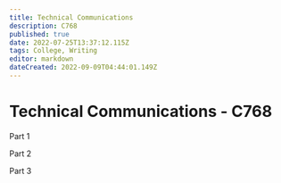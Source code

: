 ```yaml
---
title: Technical Communications
description: C768
published: true
date: 2022-07-25T13:37:12.115Z
tags: College, Writing
editor: markdown
dateCreated: 2022-09-09T04:44:01.149Z
---
```


# Technical Communications - C768

Part 1

Part 2

Part 3